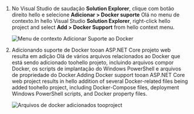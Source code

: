 1. <span data-ttu-id="b7485-101">No Visual Studio de saudação **Solution Explorer**, clique com botão direito hello e selecione **Adicionar > Docker suporte** Olá no menu de contexto.</span><span class="sxs-lookup"><span data-stu-id="b7485-101">In hello Visual Studio **Solution Explorer**, right-click hello project and select **Add > Docker Support** from hello context menu.</span></span>
   
    ![Menu de contexto Adicionar Suporte ao Docker](media/vs-azure-tools-docker-add-docker-support/docker-support-context-menu.png)
2. <span data-ttu-id="b7485-103">Adicionando suporte de Docker tooan ASP.NET Core projeto web resulta em adição Olá de vários arquivos relacionados ao Docker que está sendo adicionado toohello projeto, incluindo arquivos compor Docker, os scripts de implantação do Windows PowerShell e arquivos de propriedade do Docker.</span><span class="sxs-lookup"><span data-stu-id="b7485-103">Adding Docker support tooan ASP.NET Core web project results in hello addition of several Docker-related files being added toohello project, including Docker-Compose files, deployment Windows PowerShell scripts, and Docker property files.</span></span> 
   
    ![Arquivos de docker adicionados tooproject](media/vs-azure-tools-docker-add-docker-support/docker-files-added.png)


